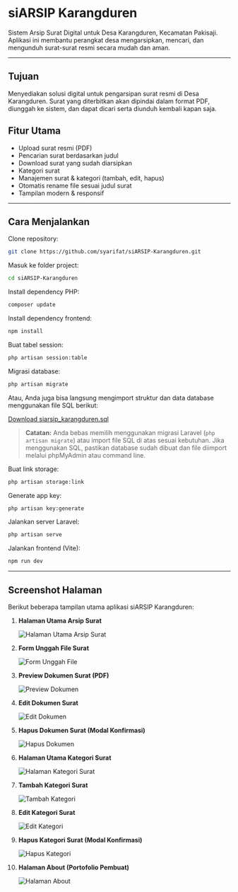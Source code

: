 # siARSIP Karangduren

Sistem Arsip Surat Digital untuk Desa Karangduren, Kecamatan Pakisaji. Aplikasi ini membantu perangkat desa mengarsipkan, mencari, dan mengunduh surat-surat resmi secara mudah dan aman.

---

## Tujuan
Menyediakan solusi digital untuk pengarsipan surat resmi di Desa Karangduren. Surat yang diterbitkan akan dipindai dalam format PDF, diunggah ke sistem, dan dapat dicari serta diunduh kembali kapan saja.

## Fitur Utama
- Upload surat resmi (PDF)
- Pencarian surat berdasarkan judul
- Download surat yang sudah diarsipkan
- Kategori surat
- Manajemen surat & kategori (tambah, edit, hapus)
- Otomatis rename file sesuai judul surat
- Tampilan modern & responsif

---

## Cara Menjalankan
Clone repository:
```bash
git clone https://github.com/syarifat/siARSIP-Karangduren.git
```

Masuk ke folder project:
```bash
cd siARSIP-Karangduren
```

Install dependency PHP:
```bash
composer update
```

Install dependency frontend:
```bash
npm install
```

Buat tabel session:
```bash
php artisan session:table
```


Migrasi database:
```bash
php artisan migrate
```

Atau, Anda juga bisa langsung mengimport struktur dan data database menggunakan file SQL berikut:

[Download siarsip_karangduren.sql](siarsip_karangduren.sql)

> **Catatan:**
> Anda bebas memilih menggunakan migrasi Laravel (`php artisan migrate`) atau import file SQL di atas sesuai kebutuhan. Jika menggunakan SQL, pastikan database sudah dibuat dan file diimport melalui phpMyAdmin atau command line.

Buat link storage:
```bash
php artisan storage:link
```

Generate app key:
```bash
php artisan key:generate
```

Jalankan server Laravel:
```bash
php artisan serve
```

Jalankan frontend (Vite):
```bash
npm run dev
```
---

## Screenshot Halaman

Berikut beberapa tampilan utama aplikasi siARSIP Karangduren:

1. **Halaman Utama Arsip Surat**
   
	![Halaman Utama Arsip Surat](public/img/1.png)

2. **Form Unggah File Surat**
   
	![Form Unggah File](public/img/2.png)

3. **Preview Dokumen Surat (PDF)**
   
	![Preview Dokumen](public/img/3.png)

4. **Edit Dokumen Surat**
   
	![Edit Dokumen](public/img/4.png)

5. **Hapus Dokumen Surat (Modal Konfirmasi)**
   
	![Hapus Dokumen](public/img/5.png)

6. **Halaman Utama Kategori Surat**
   
	![Halaman Kategori Surat](public/img/6.png)

7. **Tambah Kategori Surat**
   
	![Tambah Kategori](public/img/7.png)

8. **Edit Kategori Surat**
   
	![Edit Kategori](public/img/10.png)

9. **Hapus Kategori Surat (Modal Konfirmasi)**
   
	![Hapus Kategori](public/img/8.png)


10. **Halaman About (Portofolio Pembuat)**
   
	![Halaman About](public/img/9.png)
